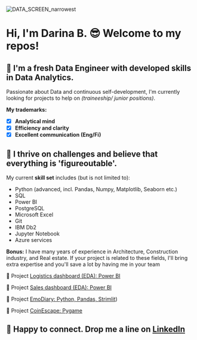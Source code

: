 ![DATA_SCREEN_narrowest](https://github.com/user-attachments/assets/3737f97f-73fa-47e0-b196-6daf96890da7)
# Hi, I'm Darina B. 😎 Welcome to my repos!
## 🤖 I'm a fresh **Data Engineer** with developed skills in **Data Analytics**.

Passionate about Data and continuous self-development, I'm currently looking for projects to help on *(traineeship/ junior positions)*.

**My trademarks:**
- [x] **Analytical mind**                                 
- [x] **Efficiency and clarity**
- [x] **Excellent communication (Eng/Fi)**
  
## 🤖 I thrive on challenges and believe that everything is 'figureoutable'.
My current **skill set** includes (but is not limited to):
- Python (advanced, incl. Pandas, Numpy, Matplotlib, Seaborn etc.)
- SQL
- Power BI
- PostgreSQL
- Microsoft Excel
- Git
- IBM Db2
- Jupyter Notebook
- Azure services

**Bonus:** I have many years of experience in Architecture, Construction industry, and Real estate.
If your project is related to these fields, I'll bring extra expertise and you'll save a lot by having me in your team

🔗 Project [Logistics dashboard (EDA): Power BI](https://github.com/darina-b/porto-PowerBI/blob/6d18fd16c19dc9282fe6b4c768969001630d587f/Logistics_DASHBOARD.pbix)

🔗 Project [Sales dashboard (EDA): Power BI](https://github.com/darina-b/porto-PowerBI/blob/6d18fd16c19dc9282fe6b4c768969001630d587f/Sales_DASHBOARD.pbix)

🔗 Project [EmoDiary: Python, Pandas, Strimlit](https://github.com/darina-b/porto-EmoDiary/blob/f284cfcf2c78c615fc359fc9184c648706c938b0/emo_diary.py))

🔗 Project [CoinEscape: Pygame](https://github.com/darina-b/porto-CoinEscape/blob/a2155f6da29776774797c85aa10f24e1c97007ca/coin_escape.py)
## 🤖 Happy to connect. Drop me a line on [LinkedIn](https://www.linkedin.com/in/darina-bunak-data2024engineer/)
